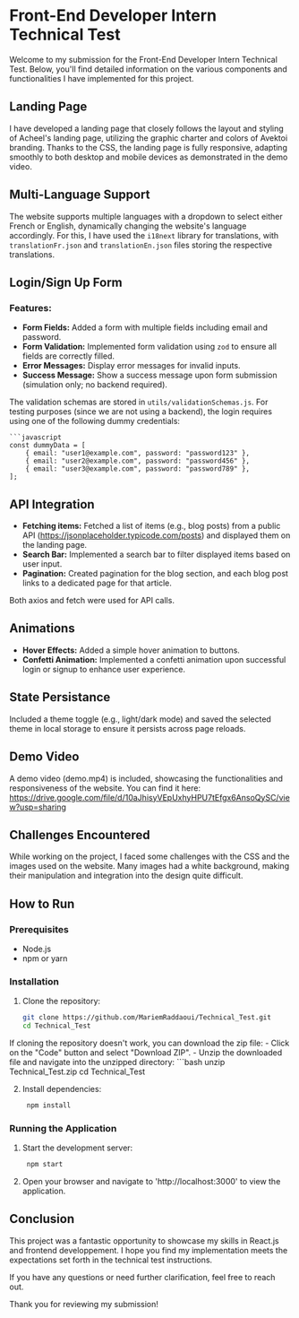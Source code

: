 # Front-End Developer Intern Technical Test

Welcome to my submission for the Front-End Developer Intern Technical Test. Below, you'll find detailed information on the various components and functionalities I have implemented for this project.

## Landing Page

I have developed a landing page that closely follows the layout and styling of Acheel's landing page, utilizing the graphic charter and colors of Avektoi branding. Thanks to the CSS, the landing page is fully responsive, adapting smoothly to both desktop and mobile devices as demonstrated in the demo video.

## Multi-Language Support

The website supports multiple languages with a dropdown to select either French or English, dynamically changing the website's language accordingly. For this, I have used the `i18next` library for translations, with `translationFr.json` and `translationEn.json` files storing the respective translations.

## Login/Sign Up Form

### Features:

- **Form Fields:** Added a form with multiple fields including email and password.
- **Form Validation:** Implemented form validation using `zod` to ensure all fields are correctly filled.
- **Error Messages:** Display error messages for invalid inputs.
- **Success Message:** Show a success message upon form submission (simulation only; no backend required).

The validation schemas are stored in `utils/validationSchemas.js`. For testing purposes (since we are not using a backend), the login requires using one of the following dummy credentials:

    ```javascript
    const dummyData = [
        { email: "user1@example.com", password: "password123" },
        { email: "user2@example.com", password: "password456" },
        { email: "user3@example.com", password: "password789" },
    ];


## API Integration
 - **Fetching items:** Fetched a list of items (e.g., blog posts) from a public API (https://jsonplaceholder.typicode.com/posts) and displayed them on the landing page.
 - **Search Bar:** Implemented a search bar to filter displayed items based on user input.
 - **Pagination:** Created pagination for the blog section, and each blog post links to a dedicated page for that article.

Both axios and fetch were used for API calls.

## Animations
 - **Hover Effects:** Added a simple hover animation to buttons.
 - **Confetti Animation:** Implemented a confetti animation upon successful login or signup to enhance user experience.

## State Persistance
Included a theme toggle (e.g., light/dark mode) and saved the selected theme in local storage to ensure it persists across page reloads.

## Demo Video
A demo video (demo.mp4) is included, showcasing the functionalities and responsiveness of the website. 
You can find it here: https://drive.google.com/file/d/10aJhisyVEpUxhyHPU7tEfgx6AnsoQySC/view?usp=sharing

## Challenges Encountered
While working on the project, I faced some challenges with the CSS and the images used on the website. Many images had a white background, making their manipulation and integration into the design quite difficult.

## How to Run

### Prerequisites

- Node.js
- npm or yarn

### Installation

1. Clone the repository:
   ```bash
   git clone https://github.com/MariemRaddaoui/Technical_Test.git
   cd Technical_Test

If cloning the repository doesn't work, you can download the zip file:
    - Click on the "Code" button and select "Download ZIP".
    - Unzip the downloaded file and navigate into the unzipped directory:
            ```bash
            unzip Technical_Test.zip
            cd Technical_Test

   
2. Install dependencies:
   ```bash
    npm install

### Running the Application

1. Start the development server:
   ```bash
    npm start

2. Open your browser and navigate to 'http://localhost:3000' to view the application.

## Conclusion

This project was a fantastic opportunity to showcase my skills in React.js and frontend developpement. I hope you find my implementation meets the expectations set forth in the technical test instructions.

If you have any questions or need further clarification, feel free to reach out.

Thank you for reviewing my submission!






  


